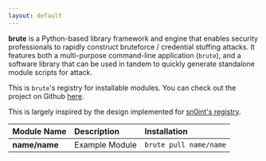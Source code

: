 ```yaml
---
layout: default
---
```


__brute__ is a Python-based library framework and engine that enables security professionals to rapidly construct bruteforce / credential stuffing attacks. It features both a multi-purpose command-line application (`brute`), and a software library that can be used in tandem to quickly generate standalone module scripts for attack.

This is `brute`'s registry for installable modules. You can check out the project on Github [here](https://github.com/ex0dus-0x/brute).

This is largely inspired by the design implemented for [sn0int's registry](https://sn0int.com/).

| Module Name          | Description       | Installation                   |
|:---------------------|:------------------|:-------------------------------|
| __name/name__        | Example Module    | `brute pull name/name`         |
